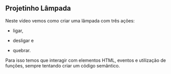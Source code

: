## Projetinho Lâmpada

Neste  vídeo vemos como criar uma lâmpada com três ações:
+ ligar, 
- desligar e 
+ quebrar. 

Para isso temos que interagir com elementos HTML, eventos e utilização de funções, sempre tentando criar um código semântico.